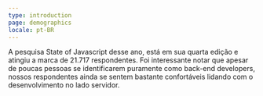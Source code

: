 ```yaml
---
type: introduction
page: demographics
locale: pt-BR
---
```


A pesquisa State of Javascript desse ano, está em sua quarta edição e atingiu a marca de 21.717 respondentes. Foi interessante notar que apesar de poucas pessoas se identificarem puramente como back-end developers, nossos respondentes ainda se sentem bastante confortáveis lidando com o desenvolvimento no lado servidor.
